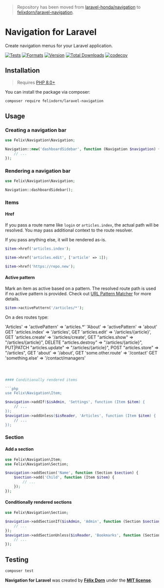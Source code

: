 > Repository has been moved from [laravel-honda/navigation](https://github.com/laravel-honda/navigation)
> to [felixdorn/laravel-navigation](https://github.com/felixdorn/laravel-navigation).

# Navigation for Laravel

Create navigation menus for your Laravel application.

[![Tests](https://github.com/felixdorn/laravel-navigation/actions/workflows/tests.yml/badge.svg?branch=main)](https://github.com/felixdorn/laravel-navigation/actions/workflows/tests.yml)
[![Formats](https://github.com/felixdorn/laravel-navigation/actions/workflows/formats.yml/badge.svg?branch=main)](https://github.com/felixdorn/laravel-navigation/actions/workflows/formats.yml)
[![Version](https://poser.pugx.org/felixdorn/laravel-navigation/version)](//packagist.org/packages/felixdorn/laravel-navigation)
[![Total Downloads](https://poser.pugx.org/felixdorn/laravel-navigation/downloads)](//packagist.org/packages/felixdorn/laravel-navigation)
[![codecov](https://codecov.io/gh/felixdorn/laravel-navigation/branch/main/graph/badge.svg?token=xEQb4DhPlr)](https://codecov.io/gh/felixdorn/laravel-navigation)

## Installation

> Requires [PHP 8.0+](https://php.net/releases)

You can install the package via composer:

```bash
composer require felixdorn/laravel-navigation
```

## Usage

### Creating a navigation bar

```php
use Felix\Navigation\Navigation;

Navigation::new('dashboardSidebar', function (Navigation $navigation) {
    // ...
});
```

### Rendering a navigation bar

```php
use Felix\Navigation\Navigation;

Navigation::dashboardSidebar();
```

### Items

#### Href

If you pass a route name like `login` or `articles.index`, the actual path will be resolved. You may pass additional
context to the route resolver.

If you pass anything else, it will be rendered as-is.

```php
$item->href('articles.index');
```

```php
$item->href('articles.edit', ['article' => 1]);
```

```php
$item->href('https://repo.new');
```

#### Active pattern

Mark an item as active based on a pattern. The resolved route path is used if no active pattern is provided.
Check out [URL Pattern Matcher](https://github.com/laravel-honda/url-pattern-matcher) for more details.

```php
$item->activePattern('/articles/*');
```

On a des routes type:

'Articles' => 'activePattern' => 'articles.*'
'About' => 'activePattern' => 'about'
GET 'articles.index' => '/articles',
GET 'articles.edit' => '/articles/{article}',
GET 'articles.create' => '/articles/create',
GET "articles.show" => "/articles/{article}",
DELETE "articles.destroy" => "/articles/{article}",
PUT|PATCH "articles.update" => "/articles/{article}",
POST "articles.store" => "/articles",
GET 'about' => '/about',
GET 'some.other.route' => '/contact'
GET 'something.else' => '/contact/managers'

```php



#### Conditionally rendered items

```php
use Felix\Navigation\Item;

$navigation->addIf($isAdmin, 'Settings', function (Item $item) {
    // ...
});
$navigation->addUnless($isReader, 'Articles', function (Item $item) {
    // ...
});
```

### Section

#### Add a section

```php
use Felix\Navigation\Item;
use Felix\Navigation\Section;

$navigation->addSection('Name', function (Section $section) {
    $section->add('Child', function (Item $item) {
        // ...
    });
});
```

#### Conditionally rendered sections

```php
use Felix\Navigation\Section;

$navigation->addSectionIf($isAdmin, 'Admin', function (Section $section) {
    // ...
});
$navigation->addSectionUnless($isReader, 'Bookmarks', function (Section $section) {
    // ...
});
```

## Testing

```bash
composer test
```

**Navigation for Laravel** was created by **[Félix Dorn](https://twitter.com/afelixdorn)** under
the **[MIT license](https://opensource.org/licenses/MIT)**.
